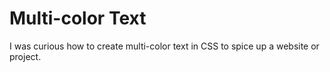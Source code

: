 # Multi-color Text

I was curious how to create multi-color text in CSS to spice up a website or project.
